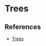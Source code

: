 # Trees

## References

- [Trees](https://codefellows.github.io/common_curriculum/data_structures_and_algorithms/Code_401/class-15/resources/Trees.html)